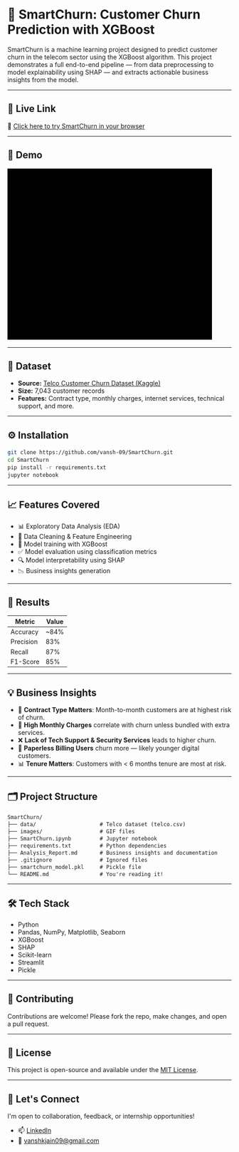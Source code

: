 # 🚀 SmartChurn: Customer Churn Prediction with XGBoost

SmartChurn is a machine learning project designed to predict customer churn in the telecom sector using the XGBoost algorithm. This project demonstrates a full end-to-end pipeline — from data preprocessing to model explainability using SHAP — and extracts actionable business insights from the model.

---

## 🚀 Live Link

🔗 [Click here to try SmartChurn in your browser](https://smartchurn-telco.streamlit.app/)  

---

 ## 🎥 Demo

   ![SmartChurn Demo](/images/gif.gif)

---

## 📂 Dataset

- **Source:** [Telco Customer Churn Dataset (Kaggle)](https://www.kaggle.com/datasets/blastchar/telco-customer-churn)  
- **Size:** 7,043 customer records  
- **Features:** Contract type, monthly charges, internet services, technical support, and more.

---

## ⚙️ Installation

```bash
git clone https://github.com/vansh-09/SmartChurn.git
cd SmartChurn
pip install -r requirements.txt
jupyter notebook
```

---

## 📈 Features Covered

- 📊 Exploratory Data Analysis (EDA)  
- 🧼 Data Cleaning & Feature Engineering  
- 🤖 Model training with XGBoost  
- ✅ Model evaluation using classification metrics  
- 🔍 Model interpretability using SHAP  
- 📉 Business insights generation  

---

## 🧪 Results

| Metric      | Value |
|-------------|-------|
| Accuracy    | ~84%  |
| Precision   | 83%   |
| Recall      | 87%   |
| F1-Score    | 85%   |

---

## 💡 Business Insights

- 📅 **Contract Type Matters**: Month-to-month customers are at highest risk of churn.  
- 🧾 **High Monthly Charges** correlate with churn unless bundled with extra services.  
- ❌ **Lack of Tech Support & Security Services** leads to higher churn.  
- 📄 **Paperless Billing Users** churn more — likely younger digital customers.  
- 📊 **Tenure Matters**: Customers with < 6 months tenure are most at risk.  

---

## 🗂️ Project Structure

```
SmartChurn/
├── data/                    # Telco dataset (telco.csv)
├── images/                  # GIF files
├── SmartChurn.ipynb         # Jupyter notebook
├── requirements.txt         # Python dependencies
├── Analysis_Report.md       # Business insights and documentation
├── .gitignore               # Ignored files
├── smartchurn_model.pkl     # Pickle file
└── README.md                # You're reading it!
```

---

## 🛠️ Tech Stack
- Python
- Pandas, NumPy, Matplotlib, Seaborn
- XGBoost
- SHAP
- Scikit-learn
- Streamlit
- Pickle

---

## 🤝 Contributing

Contributions are welcome! Please fork the repo, make changes, and open a pull request.

---

## 📄 License

This project is open-source and available under the [MIT License](LICENSE).

---

## 👋 Let's Connect

I'm open to collaboration, feedback, or internship opportunities!

- 📫 [LinkedIn](https://www.linkedin.com/in/vansh-codes/)  
- 📧 vanshkjain09@gmail.com
